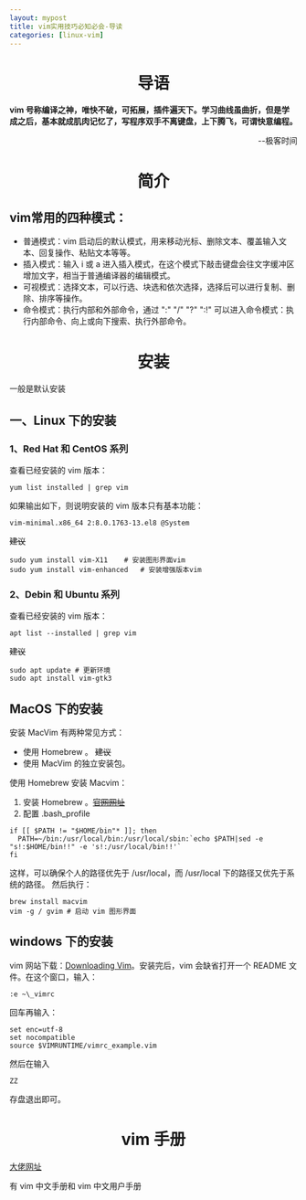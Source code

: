 ```yaml
---
layout: mypost
title: vim实用技巧必知必会-导读
categories: [linux-vim]
---
```


# <center>导语</center>
**vim 号称编译之神，唯快不破，可拓展，插件遍天下。学习曲线虽曲折，但是学成之后，基本就成肌肉记忆了，写程序双手不离键盘，上下腾飞，可谓快意编程。**
<br>
<p style="text-align:right">--极客时间</p>

# <center>简介</center>
## vim常用的四种模式：
- 普通模式：vim 启动后的默认模式，用来移动光标、删除文本、覆盖输入文本、回复操作、粘贴文本等等。
- 插入模式：输入 i 或 a 进入插入模式，在这个模式下敲击键盘会往文字缓冲区增加文字，相当于普通编译器的编辑模式。
- 可视模式：选择文本，可以行选、块选和依次选择，选择后可以进行复制、删除、排序等操作。
- 命令模式：执行内部和外部命令，通过 ":" "/" "?" ":!" 可以进入命令模式：执行内部命令、向上或向下搜索、执行外部命令。

# <center>安装</center>
一般是默认安装
## 一、Linux 下的安装
### 1、Red Hat 和 CentOS 系列
查看已经安装的 vim 版本：
```
yum list installed | grep vim
```
如果输出如下，则说明安装的 vim 版本只有基本功能：
```
vim-minimal.x86_64 2:8.0.1763-13.el8 @System
```
~~建议~~
```
sudo yum install vim-X11    # 安装图形界面vim
sudo yum install vim-enhanced   # 安装增强版本vim
```
### 2、Debin 和 Ubuntu 系列
查看已经安装的 vim 版本：
```
apt list --installed | grep vim
```
~~建议~~
```
sudo apt update # 更新环境
sudo apt install vim-gtk3 
```
## MacOS 下的安装
安装 MacVim 有两种常见方式：
- 使用 Homebrew 。 ~~建议~~
- 使用 MacVim 的独立安装包。

使用 Homebrew 安装 Macvim：
1. 安装 Homebrew 。<a href='https://brew.sh/index_zh-cn'>~~官网网址~~</a>
2. 配置 .bash_profile
```
if [[ $PATH != "$HOME/bin"* ]]; then
  PATH=~/bin:/usr/local/bin:/usr/local/sbin:`echo $PATH|sed -e "s!:$HOME/bin!!" -e 's!:/usr/local/bin!!'`
fi
```
这样，可以确保个人的路径优先于 /usr/local，而 /usr/local 下的路径又优先于系统的路径。
然后执行：
```
brew install macvim
vim -g / gvim # 启动 vim 图形界面
```
## windows 下的安装
vim 网站下载：<a href='https://www.vim.org/download.php#pc'>Downloading Vim</a>。安装完后，vim 会缺省打开一个 README 文件。在这个窗口，输入：
``` 
:e ~\_vimrc 
```
回车再输入：
```
set enc=utf-8
set nocompatible
source $VIMRUNTIME/vimrc_example.vim
```
然后在输入
```
ZZ
```
存盘退出即可。

# <center>vim 手册</center>
<a href='https://github.com/yianwillis/vimcdoc/releases'>大佬网址</a>

有 vim 中文手册和 vim 中文用户手册